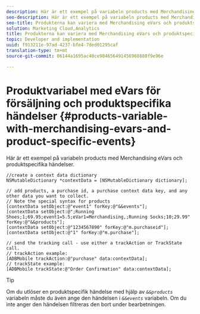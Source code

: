 ```yaml
---
description: Här är ett exempel på variabeln products med Merchandising eVars och produktspecifika händelser.
seo-description: Här är ett exempel på variabeln products med Merchandising eVars och produktspecifika händelser.
seo-title: Produkterna kan variera med Merchandising eVars och produktspecifika event
solution: Marketing Cloud,Analytics
title: Produkterna kan variera med Merchandising eVars och produktspecifika event
topic: Developer and implementation
uuid: f913211e-97ad-4237-bfe4-7ded01295caf
translation-type: tm+mt
source-git-commit: 06144a1695ac40ce984656491456968888f9e96e

---
```



# Produktvariabel med eVars för försäljning och produktspecifika händelser {#products-variable-with-merchandising-evars-and-product-specific-events}

Här är ett exempel på variabeln products med Merchandising eVars och produktspecifika händelser.

```
//create a context data dictionary 
NSMutableDictionary *contextData = [NSMutableDictionary dictionary]; 
  
// add products, a purchase id, a purchase context data key, and any other data you want to collect. 
// Note the special syntax for products 
[contextData setObject:@"event1" forKey:@"&&events"]; 
[contextData setObject:@";Running Shoes;1;69.95;event1=5.5;eVar1=Merchandising,;Running Socks;10;29.99" forKey:@"&&products"]; 
[contextData setObject:@"1234567890" forKey:@"m.purchaseid"]; 
[contextData setObject:@"1" forKey:@"m.purchase"]; 
  
// send the tracking call - use either a trackAction or TrackState call. 
// trackAction example: 
[ADBMobile trackAction:@"purchase" data:contextData]; 
// trackState example: 
[ADBMobile trackState:@"Order Confirmation" data:contextData];
```

>[!TIP]
>
>Om du utlöser en produktspecifik händelse med hjälp av *`&&products`* variabeln måste du även ange den händelsen i *`&&events`* variabeln. Om du inte anger den händelsen filtreras den bort under bearbetningen.

